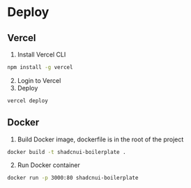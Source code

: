 # Deploy

## Vercel

1. Install Vercel CLI

```bash
npm install -g vercel
```

2. Login to Vercel
3. Deploy

```bash
vercel deploy
```


## Docker

1. Build Docker image, dockerfile is in the root of the project

```bash
docker build -t shadcnui-boilerplate .
```

2. Run Docker container

```bash
docker run -p 3000:80 shadcnui-boilerplate
```
